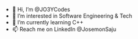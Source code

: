 - 👋 Hi, I’m @JO3YCodes
- 👀 I’m interested in Software Engineering & Tech
- 🌱 I’m currently learning C++
- 📫 Reach me on LinkedIn @JosemonSaju

<!---
JO3YCodes/JO3YCodes is a ✨ special ✨ repository because its `README.md` (this file) appears on your GitHub profile.
You can click the Preview link to take a look at your changes.
--->
